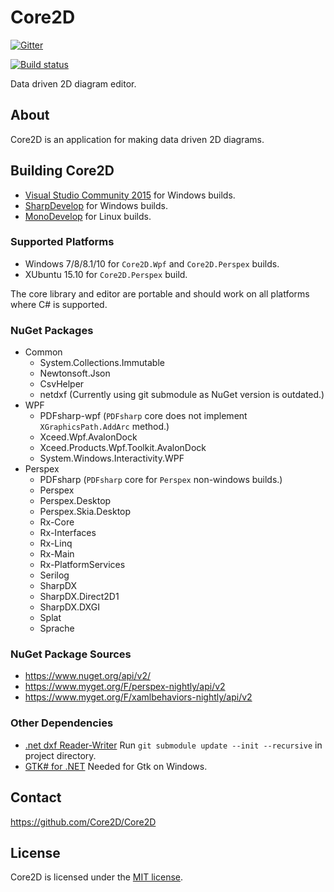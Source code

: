 # Core2D

[![Gitter](https://badges.gitter.im/Join%20Chat.svg)](https://gitter.im/Core2D/Core2D?utm_source=badge&utm_medium=badge&utm_campaign=pr-badge)

[![Build status](https://ci.appveyor.com/api/projects/status/7k1e0voeit7od9bw/branch/master?svg=true)](https://ci.appveyor.com/project/wieslawsoltes/core2d/branch/master)

Data driven 2D diagram editor.

## About

Core2D is an application for making data driven 2D diagrams.

## Building Core2D

* [Visual Studio Community 2015](https://www.visualstudio.com/en-us/products/visual-studio-community-vs.aspx) for Windows builds.
* [SharpDevelop](http://www.icsharpcode.net/OpenSource/SD/Download/#SharpDevelop5x) for Windows builds.
* [MonoDevelop](http://www.monodevelop.com/) for Linux builds.

### Supported Platforms

* Windows 7/8/8.1/10 for `Core2D.Wpf` and `Core2D.Perspex` builds.
* XUbuntu 15.10 for `Core2D.Perspex` build.

The core library and editor are portable and should work on all platforms where C# is supported.

### NuGet Packages

* Common
  * System.Collections.Immutable
  * Newtonsoft.Json
  * CsvHelper
  * netdxf (Currently using git submodule as NuGet version is outdated.)
* WPF
  * PDFsharp-wpf (`PDFsharp` core does not implement `XGraphicsPath.AddArc` method.)
  * Xceed.Wpf.AvalonDock
  * Xceed.Products.Wpf.Toolkit.AvalonDock
  * System.Windows.Interactivity.WPF
* Perspex
  * PDFsharp (`PDFsharp` core for `Perspex` non-windows builds.)
  * Perspex
  * Perspex.Desktop
  * Perspex.Skia.Desktop
  * Rx-Core
  * Rx-Interfaces
  * Rx-Linq
  * Rx-Main
  * Rx-PlatformServices
  * Serilog
  * SharpDX
  * SharpDX.Direct2D1
  * SharpDX.DXGI
  * Splat
  * Sprache

### NuGet Package Sources

* https://www.nuget.org/api/v2/
* https://www.myget.org/F/perspex-nightly/api/v2
* https://www.myget.org/F/xamlbehaviors-nightly/api/v2

### Other Dependencies

* [.net dxf Reader-Writer](http://netdxf.codeplex.com/) Run `git submodule update --init --recursive` in project directory.
* [GTK# for .NET](http://www.mono-project.com/download/#download-win) Needed for Gtk on Windows.

## Contact

https://github.com/Core2D/Core2D

## License

Core2D is licensed under the [MIT license](LICENSE.TXT).

